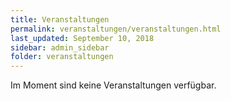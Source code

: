 ```yaml
---
title: Veranstaltungen
permalink: veranstaltungen/veranstaltungen.html
last_updated: September 10, 2018
sidebar: admin_sidebar
folder: veranstaltungen
---
```


Im Moment sind keine Veranstaltungen verfügbar.
